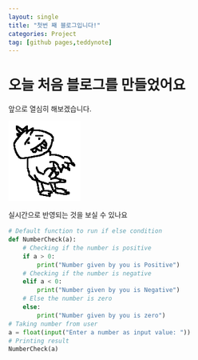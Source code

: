 ```yaml
---
layout: single
title: "첫번 째 블로그입니다!"
categories: Project
tag: [github pages,teddynote]
---
```


# 오늘 처음 블로그를 만들었어요

앞으로 열심히 해보겠습니다.


![해치지않아요](../images/2022-08-07-first/해치지않아요-16601944978572.png)

실시간으로 반영되는 것을 보실 수 있나요

```python
# Default function to run if else condition  
def NumberCheck(a):   
    # Checking if the number is positive  
    if a > 0:   
        print("Number given by you is Positive")   
    # Checking if the number is negative   
    elif a < 0:   
        print("Number given by you is Negative")   
    # Else the number is zero  
    else:   
        print("Number given by you is zero")  
# Taking number from user  
a = float(input("Enter a number as input value: "))  
# Printing result  
NumberCheck(a)
```